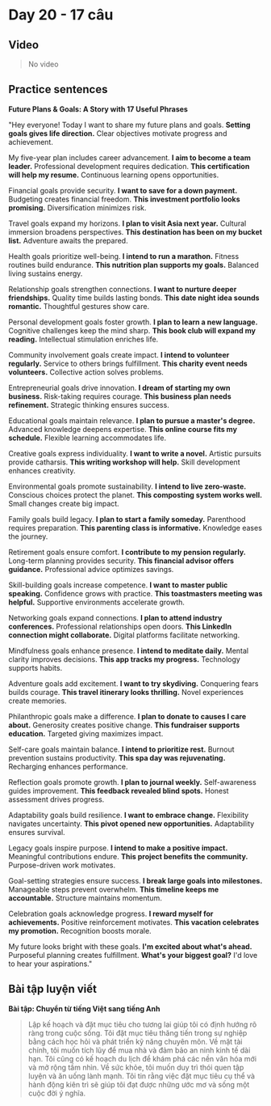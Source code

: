 # Day 20 - 17 câu

## Video
> No video

## Practice sentences

**Future Plans & Goals: A Story with 17 Useful Phrases**

"Hey everyone! Today I want to share my future plans and goals. **Setting goals gives life direction.** Clear objectives motivate progress and achievement.

My five-year plan includes career advancement. **I aim to become a team leader.** Professional development requires dedication. **This certification will help my resume.** Continuous learning opens opportunities.

Financial goals provide security. **I want to save for a down payment.** Budgeting creates financial freedom. **This investment portfolio looks promising.** Diversification minimizes risk.

Travel goals expand my horizons. **I plan to visit Asia next year.** Cultural immersion broadens perspectives. **This destination has been on my bucket list.** Adventure awaits the prepared.

Health goals prioritize well-being. **I intend to run a marathon.** Fitness routines build endurance. **This nutrition plan supports my goals.** Balanced living sustains energy.

Relationship goals strengthen connections. **I want to nurture deeper friendships.** Quality time builds lasting bonds. **This date night idea sounds romantic.** Thoughtful gestures show care.

Personal development goals foster growth. **I plan to learn a new language.** Cognitive challenges keep the mind sharp. **This book club will expand my reading.** Intellectual stimulation enriches life.

Community involvement goals create impact. **I intend to volunteer regularly.** Service to others brings fulfillment. **This charity event needs volunteers.** Collective action solves problems.

Entrepreneurial goals drive innovation. **I dream of starting my own business.** Risk-taking requires courage. **This business plan needs refinement.** Strategic thinking ensures success.

Educational goals maintain relevance. **I plan to pursue a master's degree.** Advanced knowledge deepens expertise. **This online course fits my schedule.** Flexible learning accommodates life.

Creative goals express individuality. **I want to write a novel.** Artistic pursuits provide catharsis. **This writing workshop will help.** Skill development enhances creativity.

Environmental goals promote sustainability. **I intend to live zero-waste.** Conscious choices protect the planet. **This composting system works well.** Small changes create big impact.

Family goals build legacy. **I plan to start a family someday.** Parenthood requires preparation. **This parenting class is informative.** Knowledge eases the journey.

Retirement goals ensure comfort. **I contribute to my pension regularly.** Long-term planning provides security. **This financial advisor offers guidance.** Professional advice optimizes savings.

Skill-building goals increase competence. **I want to master public speaking.** Confidence grows with practice. **This toastmasters meeting was helpful.** Supportive environments accelerate growth.

Networking goals expand connections. **I plan to attend industry conferences.** Professional relationships open doors. **This LinkedIn connection might collaborate.** Digital platforms facilitate networking.

Mindfulness goals enhance presence. **I intend to meditate daily.** Mental clarity improves decisions. **This app tracks my progress.** Technology supports habits.

Adventure goals add excitement. **I want to try skydiving.** Conquering fears builds courage. **This travel itinerary looks thrilling.** Novel experiences create memories.

Philanthropic goals make a difference. **I plan to donate to causes I care about.** Generosity creates positive change. **This fundraiser supports education.** Targeted giving maximizes impact.

Self-care goals maintain balance. **I intend to prioritize rest.** Burnout prevention sustains productivity. **This spa day was rejuvenating.** Recharging enhances performance.

Reflection goals promote growth. **I plan to journal weekly.** Self-awareness guides improvement. **This feedback revealed blind spots.** Honest assessment drives progress.

Adaptability goals build resilience. **I want to embrace change.** Flexibility navigates uncertainty. **This pivot opened new opportunities.** Adaptability ensures survival.

Legacy goals inspire purpose. **I intend to make a positive impact.** Meaningful contributions endure. **This project benefits the community.** Purpose-driven work motivates.

Goal-setting strategies ensure success. **I break large goals into milestones.** Manageable steps prevent overwhelm. **This timeline keeps me accountable.** Structure maintains momentum.

Celebration goals acknowledge progress. **I reward myself for achievements.** Positive reinforcement motivates. **This vacation celebrates my promotion.** Recognition boosts morale.

My future looks bright with these goals. **I'm excited about what's ahead.** Purposeful planning creates fulfillment. **What's your biggest goal?** I'd love to hear your aspirations."

## Bài tập luyện viết

**Bài tập: Chuyển từ tiếng Việt sang tiếng Anh**

> Lập kế hoạch và đặt mục tiêu cho tương lai giúp tôi có định hướng rõ ràng trong cuộc sống. Tôi đặt mục tiêu thăng tiến trong sự nghiệp bằng cách học hỏi và phát triển kỹ năng chuyên môn. Về mặt tài chính, tôi muốn tích lũy để mua nhà và đảm bảo an ninh kinh tế dài hạn. Tôi cũng có kế hoạch du lịch để khám phá các nền văn hóa mới và mở rộng tầm nhìn. Về sức khỏe, tôi muốn duy trì thói quen tập luyện và ăn uống lành mạnh. Tôi tin rằng việc đặt mục tiêu cụ thể và hành động kiên trì sẽ giúp tôi đạt được những ước mơ và sống một cuộc đời ý nghĩa.

